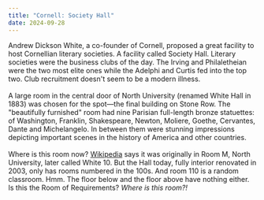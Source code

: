 ```yaml
---
title: "Cornell: Society Hall"
date: 2024-09-28
---
```


Andrew Dickson White, a co-founder of Cornell, proposed a great facility to host Cornellian literary societies. A facility called Society Hall. Literary societies were the business clubs of the day. The Irving and Philaletheian were the two most elite ones while the Adelphi and Curtis fed into the top two. Club recruitment doesn't seem to be a modern illness.\
\
A large room in the central door of North University (renamed White Hall in 1883) was chosen for the spot—the final building on Stone Row. The "beautifully furnished" room had nine Parisian full-length bronze statuettes: of Washington, Franklin, Shakespeare, Newton, Moliere, Goethe, Cervantes, Dante and Michelangelo. In between them were stunning impressions depicting important scenes in the history of America and other countries. \
\
Where is this room now? [Wikipedia](https://en.wikipedia.org/wiki/Cornell_literary_societies) says it was originally in Room M, North University, later called White 10. But the Hall today, fully interior renovated in 2003, only has rooms numbered in the 100s. And room 110 is a random classroom. Hmm. The floor below and the floor above have nothing either. Is this the Room of Requirements? *Where is this room?!*